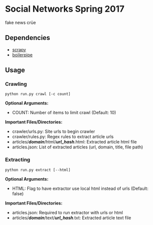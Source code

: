 # Social Networks Spring 2017
fake news crüe

## Dependencies
* [scrapy](https://scrapy.org/)
* [boilerpipe](https://github.com/misja/python-boilerpipe)

## Usage

### Crawling
`python run.py crawl [-c count]`

__Optional Arguments:__
* COUNT: Number of items to limit crawl (Default: 10)

__Important Files/Directories:__
* crawler/urls.py: Site urls to begin crawler
* crawler/rules.py: Regex rules to extract article urls
* articles/*__domain__*/html/*__url_hash__*.html: Extracted article html file 
* articles.json: List of extracted articles (url, domain, title, file path)

### Extracting
`python run.py extract [--html]`

__Optional Arguments:__
* HTML: Flag to have extractor use local html instead of urls (Default: false)

__Important Files/Directories:__
* articles.json: Required to run extractor with urls or html
* articles/*__domain__*/text/*__url_hash__*.txt: Extracted article text file 